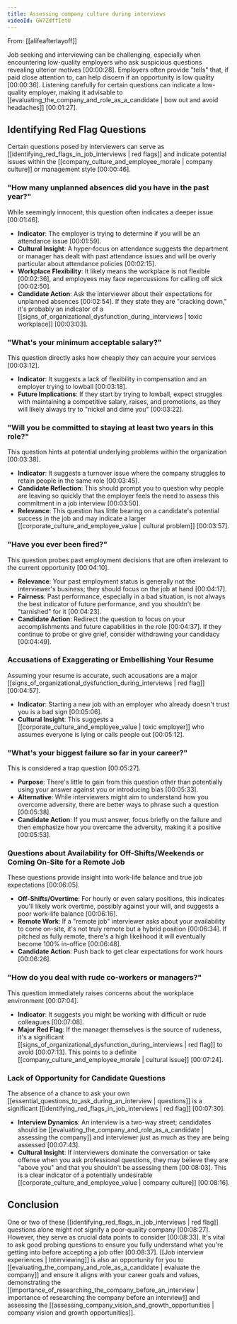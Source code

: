 ```yaml
---
title: Assessing company culture during interviews
videoId: GW7ZdffIetU
---
```


From: [[alifeafterlayoff]] <br/> 

Job seeking and interviewing can be challenging, especially when encountering low-quality employers who ask suspicious questions revealing ulterior motives <a class="yt-timestamp" data-t="00:00:28">[00:00:28]</a>. Employers often provide "tells" that, if paid close attention to, can help discern if an opportunity is low quality <a class="yt-timestamp" data-t="00:00:36">[00:00:36]</a>. Listening carefully for certain questions can indicate a low-quality employer, making it advisable to [[evaluating_the_company_and_role_as_a_candidate | bow out and avoid headaches]] <a class="yt-timestamp" data-t="00:01:27">[00:01:27]</a>.

## Identifying Red Flag Questions

Certain questions posed by interviewers can serve as [[identifying_red_flags_in_job_interviews | red flags]] and indicate potential issues within the [[company_culture_and_employee_morale | company culture]] or management style <a class="yt-timestamp" data-t="00:00:46">[00:00:46]</a>.

### "How many unplanned absences did you have in the past year?"
While seemingly innocent, this question often indicates a deeper issue <a class="yt-timestamp" data-t="00:01:46">[00:01:46]</a>.
*   **Indicator**: The employer is trying to determine if you will be an attendance issue <a class="yt-timestamp" data-t="00:01:59">[00:01:59]</a>.
*   **Cultural Insight**: A hyper-focus on attendance suggests the department or manager has dealt with past attendance issues and will be overly particular about attendance policies <a class="yt-timestamp" data-t="00:02:15">[00:02:15]</a>.
*   **Workplace Flexibility**: It likely means the workplace is not flexible <a class="yt-timestamp" data-t="00:02:36">[00:02:36]</a>, and employees may face repercussions for calling off sick <a class="yt-timestamp" data-t="00:02:50">[00:02:50]</a>.
*   **Candidate Action**: Ask the interviewer about their expectations for unplanned absences <a class="yt-timestamp" data-t="00:02:54">[00:02:54]</a>. If they state they are "cracking down," it's probably an indicator of a [[signs_of_organizational_dysfunction_during_interviews | toxic workplace]] <a class="yt-timestamp" data-t="00:03:03">[00:03:03]</a>.

### "What's your minimum acceptable salary?"
This question directly asks how cheaply they can acquire your services <a class="yt-timestamp" data-t="00:03:12">[00:03:12]</a>.
*   **Indicator**: It suggests a lack of flexibility in compensation and an employer trying to lowball <a class="yt-timestamp" data-t="00:03:18">[00:03:18]</a>.
*   **Future Implications**: If they start by trying to lowball, expect struggles with maintaining a competitive salary, raises, and promotions, as they will likely always try to "nickel and dime you" <a class="yt-timestamp" data-t="00:03:22">[00:03:22]</a>.

### "Will you be committed to staying at least two years in this role?"
This question hints at potential underlying problems within the organization <a class="yt-timestamp" data-t="00:03:38">[00:03:38]</a>.
*   **Indicator**: It suggests a turnover issue where the company struggles to retain people in the same role <a class="yt-timestamp" data-t="00:03:45">[00:03:45]</a>.
*   **Candidate Reflection**: This should prompt you to question why people are leaving so quickly that the employer feels the need to assess this commitment in a job interview <a class="yt-timestamp" data-t="00:03:50">[00:03:50]</a>.
*   **Relevance**: This question has little bearing on a candidate's potential success in the job and may indicate a larger [[corporate_culture_and_employee_value | cultural problem]] <a class="yt-timestamp" data-t="00:03:57">[00:03:57]</a>.

### "Have you ever been fired?"
This question probes past employment decisions that are often irrelevant to the current opportunity <a class="yt-timestamp" data-t="00:04:10">[00:04:10]</a>.
*   **Relevance**: Your past employment status is generally not the interviewer's business; they should focus on the job at hand <a class="yt-timestamp" data-t="00:04:17">[00:04:17]</a>.
*   **Fairness**: Past performance, especially in a bad situation, is not always the best indicator of future performance, and you shouldn't be "tarnished" for it <a class="yt-timestamp" data-t="00:04:23">[00:04:23]</a>.
*   **Candidate Action**: Redirect the question to focus on your accomplishments and future capabilities in the role <a class="yt-timestamp" data-t="00:04:37">[00:04:37]</a>. If they continue to probe or give grief, consider withdrawing your candidacy <a class="yt-timestamp" data-t="00:04:49">[00:04:49]</a>.

### Accusations of Exaggerating or Embellishing Your Resume
Assuming your resume is accurate, such accusations are a major [[signs_of_organizational_dysfunction_during_interviews | red flag]] <a class="yt-timestamp" data-t="00:04:57">[00:04:57]</a>.
*   **Indicator**: Starting a new job with an employer who already doesn't trust you is a bad sign <a class="yt-timestamp" data-t="00:05:06">[00:05:06]</a>.
*   **Cultural Insight**: This suggests a [[corporate_culture_and_employee_value | toxic employer]] who assumes everyone is lying or calls people out <a class="yt-timestamp" data-t="00:05:12">[00:05:12]</a>.

### "What's your biggest failure so far in your career?"
This is considered a trap question <a class="yt-timestamp" data-t="00:05:27">[00:05:27]</a>.
*   **Purpose**: There's little to gain from this question other than potentially using your answer against you or introducing bias <a class="yt-timestamp" data-t="00:05:33">[00:05:33]</a>.
*   **Alternative**: While interviewers might aim to understand how you overcome adversity, there are better ways to phrase such a question <a class="yt-timestamp" data-t="00:05:38">[00:05:38]</a>.
*   **Candidate Action**: If you must answer, focus briefly on the failure and then emphasize how you overcame the adversity, making it a positive <a class="yt-timestamp" data-t="00:05:53">[00:05:53]</a>.

### Questions about Availability for Off-Shifts/Weekends or Coming On-Site for a Remote Job
These questions provide insight into work-life balance and true job expectations <a class="yt-timestamp" data-t="00:06:05">[00:06:05]</a>.
*   **Off-Shifts/Overtime**: For hourly or even salary positions, this indicates you'll likely work overtime, possibly against your will, and suggests a poor work-life balance <a class="yt-timestamp" data-t="00:06:16">[00:06:16]</a>.
*   **Remote Work**: If a "remote job" interviewer asks about your availability to come on-site, it's not truly remote but a hybrid position <a class="yt-timestamp" data-t="00:06:34">[00:06:34]</a>. If pitched as fully remote, there's a high likelihood it will eventually become 100% in-office <a class="yt-timestamp" data-t="00:06:48">[00:06:48]</a>.
*   **Candidate Action**: Push back to get clear expectations for work hours <a class="yt-timestamp" data-t="00:06:26">[00:06:26]</a>.

### "How do you deal with rude co-workers or managers?"
This question immediately raises concerns about the workplace environment <a class="yt-timestamp" data-t="00:07:04">[00:07:04]</a>.
*   **Indicator**: It suggests you might be working with difficult or rude colleagues <a class="yt-timestamp" data-t="00:07:08">[00:07:08]</a>.
*   **Major Red Flag**: If the manager themselves is the source of rudeness, it's a significant [[signs_of_organizational_dysfunction_during_interviews | red flag]] to avoid <a class="yt-timestamp" data-t="00:07:13">[00:07:13]</a>. This points to a definite [[company_culture_and_employee_morale | cultural issue]] <a class="yt-timestamp" data-t="00:07:24">[00:07:24]</a>.

### Lack of Opportunity for Candidate Questions
The absence of a chance to ask your own [[essential_questions_to_ask_during_an_interview | questions]] is a significant [[identifying_red_flags_in_job_interviews | red flag]] <a class="yt-timestamp" data-t="00:07:30">[00:07:30]</a>.
*   **Interview Dynamics**: An interview is a two-way street; candidates should be [[evaluating_the_company_and_role_as_a_candidate | assessing the company]] and interviewer just as much as they are being assessed <a class="yt-timestamp" data-t="00:07:43">[00:07:43]</a>.
*   **Cultural Insight**: If interviewers dominate the conversation or take offense when you ask professional questions, they may believe they are "above you" and that you shouldn't be assessing them <a class="yt-timestamp" data-t="00:08:03">[00:08:03]</a>. This is a clear indicator of a potentially undesirable [[corporate_culture_and_employee_value | company culture]] <a class="yt-timestamp" data-t="00:08:16">[00:08:16]</a>.

## Conclusion

One or two of these [[identifying_red_flags_in_job_interviews | red flag]] questions alone might not signify a poor-quality company <a class="yt-timestamp" data-t="00:08:27">[00:08:27]</a>. However, they serve as crucial data points to consider <a class="yt-timestamp" data-t="00:08:33">[00:08:33]</a>. It's vital to ask good probing questions to ensure you fully understand what you're getting into before accepting a job offer <a class="yt-timestamp" data-t="00:08:37">[00:08:37]</a>. [[Job interview experiences | Interviewing]] is also an opportunity for you to [[evaluating_the_company_and_role_as_a_candidate | evaluate the company]] and ensure it aligns with your career goals and values, demonstrating the [[importance_of_researching_the_company_before_an_interview | importance of researching the company before an interview]] and assessing the [[assessing_company_vision_and_growth_opportunities | company vision and growth opportunities]].